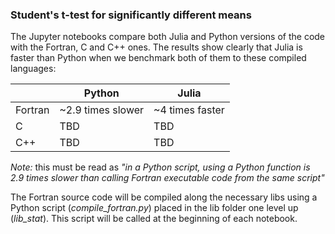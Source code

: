 ### Student's t-test for significantly different means

The Jupyter notebooks compare both Julia and Python versions of the code with the Fortran, C and C++ ones. The results show clearly that Julia is faster than Python when we benchmark both of them to these compiled languages:

| |Python|Julia|
|-|------|-----|
|Fortran| ~2.9 times slower| ~4 times faster|
|C| TBD| TBD|
|C++| TBD| TBD|

_Note:_ this must be read as _"in a Python script, using a Python function is 2.9 times slower than calling Fortran executable code from the same script"_

The Fortran source code will be compiled along the necessary libs using a Python script (_compile_fortran.py_) placed in the lib folder one level up (_lib_stat_). This script will be called at the beginning of each notebook.